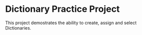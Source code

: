 # Dictionary Practice Project

This project demostrates the ability to create, assign and select Dictionaries.